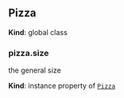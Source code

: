 <a name="Pizza"></a>
## Pizza
**Kind**: global class  
<a name="Pizza+size"></a>
### pizza.size
the general size

**Kind**: instance property of <code>[Pizza](#Pizza)</code>  
